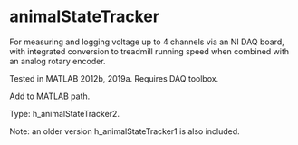 # animalStateTracker
For measuring and logging voltage up to 4 channels via an NI DAQ board, with integrated conversion to treadmill running speed when combined with an analog rotary encoder.

Tested in MATLAB 2012b, 2019a. Requires DAQ toolbox.

Add to MATLAB path.

Type: h_animalStateTracker2.

Note: an older version h_animalStateTracker1 is also included.
